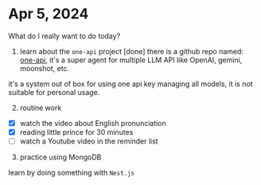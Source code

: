 # Apr 5, 2024

What do I really want to do today?

1. learn about the `one-api` project [done]
there is a github repo named: [one-api](https://github.com/songquanpeng/one-api), it's a super agent for multiple LLM API like OpenAI, gemini, moonshot, etc.

it's a system out of box for using one api key managing all models, it is not suitable for personal usage.

2. routine work
- [x] watch the video about English pronunciation
- [x] reading little prince for 30 minutes
- [ ] watch a Youtube video in the reminder list

3. practice using MongoDB

learn by doing something with `Nest.js` 